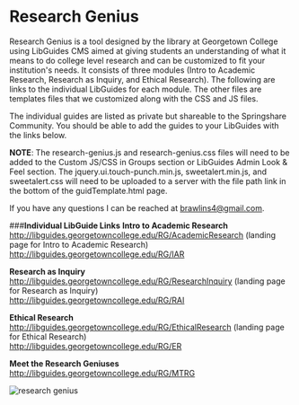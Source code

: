 # Research Genius
Research Genius is a tool designed by the library at Georgetown College using LibGuides CMS aimed at giving students an understanding of what it means to do college level research and can be customized to fit your institution's needs.  It consists of three modules (Intro to Academic Research, Research as Inquiry, and Ethical Research).  The following are links to the individual LibGuides for each module.  The other files are templates files that we customized along with the CSS and JS files.  

The individual guides are listed as private but shareable to the Springshare Community.  You should be able to add the guides to your LibGuides with the links below.

<strong>NOTE</strong>:  The research-genius.js and research-genius.css files will need to be added to the Custom JS/CSS in Groups section or LibGuides Admin Look & Feel section.  The jquery.ui.touch-punch.min.js, sweetalert.min.js, and sweetalert.css will need to be uploaded to a server with the file path link in the bottom of the guidTemplate.html page.

<p>If you have any questions I can be reached at <a href="mailto:brawlins4@gmail.com">brawlins4@gmail.com</a>.</p>

###<strong>Individual LibGuide Links</strong>
<strong>Intro to Academic Research</strong><br>
http://libguides.georgetowncollege.edu/RG/AcademicResearch (landing page for Intro to Academic Research)<br>
http://libguides.georgetowncollege.edu/RG/IAR 

<strong>Research as Inquiry</strong><br>
http://libguides.georgetowncollege.edu/RG/ResearchInquiry (landing page for Research as Inquiry)<br>
http://libguides.georgetowncollege.edu/RG/RAI 

<strong>Ethical Research</strong><br>
http://libguides.georgetowncollege.edu/RG/EthicalResearch (landing page for Ethical Research)<br>
http://libguides.georgetowncollege.edu/RG/ER 

<strong>Meet the Research Geniuses</strong><br>
http://libguides.georgetowncollege.edu/RG/MTRG

![research genius](https://cloud.githubusercontent.com/assets/1258900/16989381/02526990-4e62-11e6-8967-78c884e89b77.jpg)
